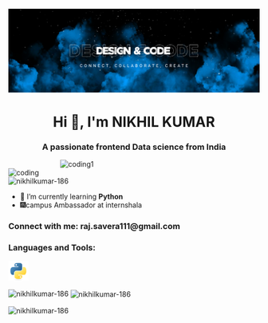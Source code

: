 ![logo](148280039-301b677b-74e7-49f8-af75-15e7c9253d74.png)
<h1 align="center">Hi 👋, I'm NIKHIL KUMAR</h1>
<h3 align="center">A passionate frontend Data science from India</h3>

<img align="right" alt= " coding1" width="400" src="https://i.pinimg.com/originals/ef/2d/b0/ef2db0885d94fd149a4b7914923bb2a3.gif">
<img align="left" alt = "coding" width="400" src="https://camo.githubusercontent.com/2366b34bb903c09617990fb5fff4622f3e941349e846ddb7e73df872a9d21233/68747470733a2f2f63646e2e6472696262626c652e636f6d2f75736572732f3733303730332f73637265656e73686f74732f363538313234332f6176656e746f2e676966">

<p align="left"> <img src="https://komarev.com/ghpvc/?username=nikhilkumar-186&label=Profile%20views&color=0e75b6&style=flat" alt="nikhilkumar-186" /> </p>

- 🌱 I’m currently learning **Python**
- 🎆campus Ambassador at internshala

  

<h3 align="left">Connect with me: raj.savera111@gmail.com</h3>
<p align="left">
</p>

<h3 align="left">Languages and Tools:</h3>
<p align="left"> <a href="https://www.python.org" target="_blank" rel="noreferrer"> <img src="https://raw.githubusercontent.com/devicons/devicon/master/icons/python/python-original.svg" alt="python" width="40" height="40"/> </a> </p>

<p><img align="left" src="https://github-readme-stats.vercel.app/api/top-langs?username=nikhilkumar-186&show_icons=true&locale=en&layout=compact" alt="nikhilkumar-186" /></p>

<p>&nbsp;<img align="center" src="https://github-readme-stats.vercel.app/api?username=nikhilkumar-186&show_icons=true&locale=en" alt="nikhilkumar-186" /></p>

<p><img align="center" src="https://github-readme-streak-stats.herokuapp.com/?user=nikhilkumar-186&" alt="nikhilkumar-186" /></p>
